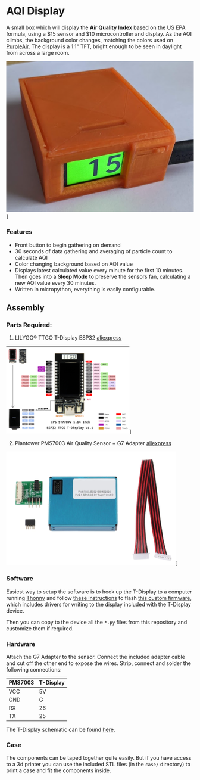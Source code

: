 # AQI Display

A small box which will display the **Air Quality Index** based on the US EPA formula, using a $15 sensor and $10 microcontroller and display. As the AQI climbs, the background color changes, matching the colors used on [PurpleAir](https://map.purpleair.com/). The display is a 1.1" TFT, bright enough to be seen in daylight from across a large room.

![t-display image](./images/aqi-display.png)]

### Features
* Front button to begin gathering on demand
* 30 seconds of data gathering and averaging of particle count to calculate AQI
* Color changing background based on AQI value
* Displays latest calculated value every minute for the first 10 minutes. Then goes into a **Sleep Mode** to preserve the sensors fan, calculating a new AQI value every 30 minutes.
* Written in micropython, everything is easily configurable.

## Assembly

### Parts Required:
1. LILYGO® TTGO T-Display ESP32 [aliexpress](https://lilygo.aliexpress.com/store/2090076/search?SearchText=esp32+t-display)

![t-display image](./images/t-display.png)]

2. Plantower PMS7003 Air Quality Sensor + G7 Adapter [aliexpress](https://www.aliexpress.com/wholesale?trafficChannel=main&d=y&CatId=0&SearchText=pms7003+g7&ltype=wholesale&SortType=total_tranpro_desc&groupsort=1&page=1)

![t-display image](./images/pms7003.png)]

### Software

Easiest way to setup the software is to hook up the T-Display to a computer running [Thonny](https://thonny.org/) and follow [these instructions](https://docs.micropython.org/en/latest/esp32/tutorial/intro.html) to flash [this custom firmware](https://github.com/russhughes/st7789_mpy/tree/master/firmware/T-DISPLAY), which includes drivers for writing to the display included with the T-Display device.

Then you can copy to the device all the `*.py` files from this repository and customize them if required.

### Hardware

Attach the G7 Adapter to the sensor. Connect the included adapter cable and cut off the other end to expose the wires. Strip, connect and solder the following connections:

| PMS7003     | T-Display   |
| ----------- | ----------- |
| VCC      | 5V       |
| GND      | G        |
| RX       | 26        |
| TX       | 25        |

The T-Display schematic can be found [here](https://user-images.githubusercontent.com/25242404/79798978-70c1bc80-8362-11ea-89e7-cee3a98e8508.png).

### Case
The components can be taped together quite easily. But if you have access to a 3d printer you can use the included STL files (in the `case/` directory) to print a case and fit the components inside.